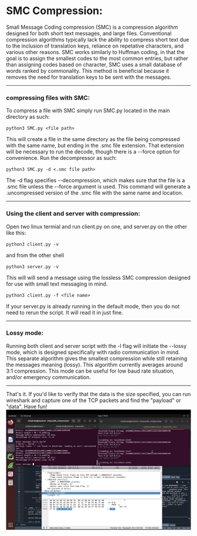 # SMC Compression:

Small Message Coding compression (SMC) is a compression algorithm designed for 
both short text messages, and large files. Conventional compression algorithms 
typically lack the ability to compress short text due to the inclusion
of translation keys, reliance on repetative characters, and various other reasons. 
SMC works similarly to Huffman coding, in that the goal is to assign the 
smallest codes to the most common entries, but rather than assigning codes based 
on character, SMC uses a small database of words ranked by commonality. This 
method is beneficial because it removes the need for translation keys to be sent
with the messages. 

---
### compressing files with SMC:

To compress a file with SMC simply run SMC.py located in the main directory as such:

```
python3 SMC.py <file path>
```

This will create a file in the same directory as the file being compressed with 
the same name, but ending in the .smc file extension. That extension will be 
necessary to run the decode, though there is a --force option for convenience.
Run the decompressor as such:

```
python3 SMC.py -d <.smc file path>
``` 

The -d flag specifies --decompression, which makes sure that the file is a .smc 
file unless the --force argument is used. This command will generate a .uncompressed
version of the .smc file with the same name and location.

---
### Using the client and server with compression:

Open two linux termial and run client.py on one, and server.py on the other like this:

```
python3 client.py -v
```

and from the other shell

```
python3 server.py -v
```

This will will send a message using the lossless SMC compression designed for 
use with small text messaging in mind. 

```
python3 client.py -f <file name>
``` 
If your server.py is already running in the default mode, then you do not need to 
rerun the script. It will read it in just fine. 

---
### Lossy mode:

Running both client and server script with the -l flag will initiate the 
--lossy mode, which is designed specifically with radio communication in mind. 
This separate algorithm gives the smallest compression while still retaining
the messages meaning (lossy). This algorithm currently averages around 3:1 
compression. This mode can be useful for low baud rate situation, and/or 
emergency communication. 

---

That's it. If you'd like to verify that the data is the size specified, you can 
run wireshark and capture one of the TCP packets and find the "payload" or "data". 
Have fun!
![Alt text](figures/wireshark_payload.png)